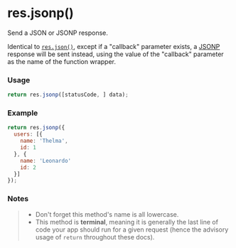 # res.jsonp()

Send a JSON or JSONP response.

Identical to [`res.json()`](), except if a "callback" parameter exists, a [JSONP]() response will be sent instead, using the value of the "callback" parameter as the name of the function wrapper.

### Usage
```js
return res.jsonp([statusCode, ] data);
```

### Example

```js
return res.jsonp({
  users: [{
    name: 'Thelma',
    id: 1
  }, {
    name: 'Leonardo'
    id: 2
  }]
});
```

<!--

Need to make this better:

By default the JSONP callback name is simply callback, however you may alter this with the jsonp callback name setting. The following are some examples of JSONP responses using the same code:

```javascript
// ?callback=foo
res.jsonp({ user: 'tobi' })
// foo({ "user": "tobi" })

app.set('jsonp callback name', 'cb');

// ?cb=foo
res.jsonp(500, { error: 'message' })
// foo({ "error": "message" })
```
-->

### Notes
> + Don't forget this method's name is all lowercase.
> + This method is **terminal**, meaning it is generally the last line of code your app should run for a given request (hence the advisory usage of `return` throughout these docs).







<docmeta name="uniqueID" value="resjsonp798206">
<docmeta name="displayName" value="res.jsonp()">

